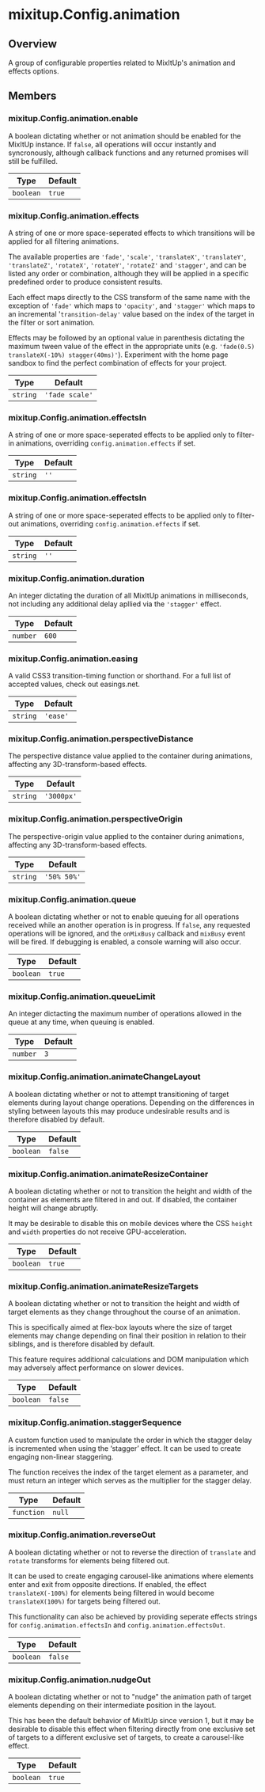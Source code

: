 # mixitup.Config.animation

## Overview

A group of configurable properties related to MixItUp's animation and effects options.

## Members

### <a id="mixitup.Config.animation#enable">mixitup.Config.animation.enable</a>



A boolean dictating whether or not animation should be enabled for the MixItUp instance.
If `false`, all operations will occur instantly and syncronously, although callback
functions and any returned promises will still be fulfilled.


|Type | Default
|---  | ---
`boolean`| `true`

### <a id="mixitup.Config.animation#effects">mixitup.Config.animation.effects</a>



A string of one or more space-seperated effects to which transitions will be
applied for all filtering animations.

The available properties are `'fade'`, `'scale'`, `'translateX'`, `'translateY'`,
`'translateZ'`, `'rotateX'`, `'rotateY'`, `'rotateZ'` and `'stagger'`, and can
be listed any order or combination, although they will be applied in a specific
predefined order to produce consistent results.

Each effect maps directly to the CSS transform of the same name with the exception
of `'fade'` which maps to `'opacity'`, and `'stagger'` which maps to an incremental
'`transition-delay'` value based on the index of the target in the filter
or sort animation.

Effects may be followed by an optional value in parenthesis dictating the maximum
tween value of the effect in the appropriate units (e.g. `'fade(0.5) translateX(-10%) stagger(40ms)'`).
Experiment with the home page sandbox to find the perfect combination of
effects for your project.


|Type | Default
|---  | ---
`string`| `'fade scale'`

### <a id="mixitup.Config.animation#effectsIn">mixitup.Config.animation.effectsIn</a>



A string of one or more space-seperated effects to be applied only to filter-in
animations, overriding `config.animation.effects` if set.


|Type | Default
|---  | ---
`string`| `''`

### <a id="mixitup.Config.animation#effectsIn">mixitup.Config.animation.effectsIn</a>



A string of one or more space-seperated effects to be applied only to filter-out
animations, overriding `config.animation.effects` if set.


|Type | Default
|---  | ---
`string`| `''`

### <a id="mixitup.Config.animation#duration">mixitup.Config.animation.duration</a>



An integer dictating the duration of all MixItUp animations in milliseconds, not
including any additional delay apllied via the `'stagger'` effect.


|Type | Default
|---  | ---
`number`| `600`

### <a id="mixitup.Config.animation#easing">mixitup.Config.animation.easing</a>



A valid CSS3 transition-timing function or shorthand. For a full list of accepted
values, check out easings.net.


|Type | Default
|---  | ---
`string`| `'ease'`

### <a id="mixitup.Config.animation#perspectiveDistance">mixitup.Config.animation.perspectiveDistance</a>



The perspective distance value applied to the container during animations,
affecting any 3D-transform-based effects.


|Type | Default
|---  | ---
`string`| `'3000px'`

### <a id="mixitup.Config.animation#perspectiveOrigin">mixitup.Config.animation.perspectiveOrigin</a>



The perspective-origin value applied to the container during animations,
affecting any 3D-transform-based effects.


|Type | Default
|---  | ---
`string`| `'50% 50%'`

### <a id="mixitup.Config.animation#queue">mixitup.Config.animation.queue</a>



A boolean dictating whether or not to enable queuing for all operations received
while an another operation is in progress. If `false`, any requested operations will
be ignored, and the `onMixBusy` callback and `mixBusy` event will be fired. If
debugging is enabled, a console warning will also occur.


|Type | Default
|---  | ---
`boolean`| `true`

### <a id="mixitup.Config.animation#queueLimit">mixitup.Config.animation.queueLimit</a>



An integer dictacting the maximum number of operations allowed in the queue at
any time, when queuing is enabled.


|Type | Default
|---  | ---
`number`| `3`

### <a id="mixitup.Config.animation#animateChangeLayout">mixitup.Config.animation.animateChangeLayout</a>



A boolean dictating whether or not to attempt transitioning of target elements
during layout change operations. Depending on the differences in styling between
layouts this may produce undesirable results and is therefore disabled by default.


|Type | Default
|---  | ---
`boolean`| `false`

### <a id="mixitup.Config.animation#animateResizeContainer">mixitup.Config.animation.animateResizeContainer</a>



A boolean dictating whether or not to transition the height and width of the
container as elements are filtered in and out. If disabled, the container height
will change abruptly.

It may be desirable to disable this on mobile devices where the CSS `height` and
`width` properties do not receive GPU-acceleration.


|Type | Default
|---  | ---
`boolean`| `true`

### <a id="mixitup.Config.animation#animateResizeTargets">mixitup.Config.animation.animateResizeTargets</a>



A boolean dictating whether or not to transition the height and width of target
elements as they change throughout the course of an animation.

This is specifically aimed at flex-box layouts where the size of target elements
may change depending on final their position in relation to their siblings, and
is therefore disabled by default.

This feature requires additional calculations and DOM manipulation which may
adversely affect performance on slower devices.


|Type | Default
|---  | ---
`boolean`| `false`

### <a id="mixitup.Config.animation#staggerSequence">mixitup.Config.animation.staggerSequence</a>



A custom function used to manipulate the order in which the stagger delay is
incremented when using the ‘stagger’ effect. It can be used to create engaging
non-linear staggering.

The function receives the index of the target element as a parameter, and must
return an integer which serves as the multiplier for the stagger delay.


|Type | Default
|---  | ---
`function`| `null`

### <a id="mixitup.Config.animation#reverseOut">mixitup.Config.animation.reverseOut</a>



A boolean dictating whether or not to reverse the direction of `translate`
and `rotate` transforms for elements being filtered out.

It can be used to create engaging carousel-like animations
where elements enter and exit from opposite directions. If enabled, the
effect `translateX(-100%)` for elements being filtered in would become
`translateX(100%)` for targets being filtered out.

This functionality can also be achieved by providing seperate effects
strings for `config.animation.effectsIn` and `config.animation.effectsOut`.


|Type | Default
|---  | ---
`boolean`| `false`

### <a id="mixitup.Config.animation#nudgeOut">mixitup.Config.animation.nudgeOut</a>



A boolean dictating whether or not to "nudge" the animation path of target
elements depending on their intermediate position in the layout.

This has been the default behavior of MixItUp since version 1, but it
may be desirable to disable this effect when filtering directly from
one exclusive set of targets to a different exclusive set of targets,
to create a carousel-like effect.


|Type | Default
|---  | ---
`boolean`| `true`

